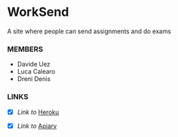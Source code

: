 # WorkSend
A site where people can send assignments and do exams

### MEMBERS
- Davide Uez
- Luca Calearo
- Dreni Denis

### LINKS

- [X] *Link to* [Heroku](https://worksend.herokuapp.com/)
- [X] *Link to* [Apiary](https://worksend.docs.apiary.io)

